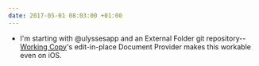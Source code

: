```yaml
---
date: 2017-05-01 08:03:00 +01:00
---
```


- I'm starting with @ulyssesapp and an External Folder git repository--[Working Copy][1]'s edit-in-place Document Provider makes this workable even on iOS.

[1]:	https://workingcopyapp.com